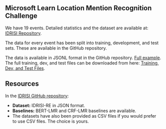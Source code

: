 ## Microsoft Learn Location Mention Recognition Challenge

We have 19 events. Detailed statistics and the dataset are available at: [IDRISI Repository](https://github.com/rsuwaileh/IDRISI/tree/main/LMR).

The data for every event has been split into training, development, and test sets. These are available in the GitHub repository.

The data is available in JSONL format in the GitHub repository. [Full example](https://github.com/rsuwaileh/IDRISI/tree/main/LMR). The full training, dev, and test files can be downloaded from here: [Training, Dev, and Test Files](https://github.com/rsuwaileh/IDRISI/blob/main/LMR/data/EN/gold-random-json/).

## Resources

In the [IDRISI GitHub repository](https://github.com/rsuwaileh/IDRISI):

- **Dataset:** IDRISI-RE in JSON format.
- **Baselines:** BERT-LMR and CRF-LMR baselines are available.
- The datasets have also been provided as CSV files if you would prefer to use CSV files. The choice is yours.
